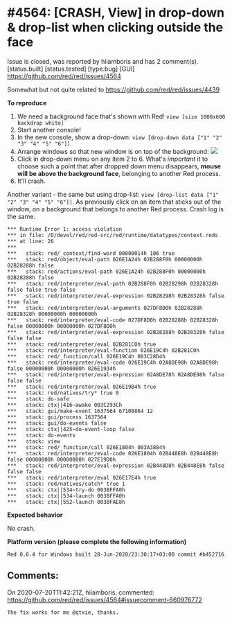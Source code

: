 
#4564: [CRASH, View] in drop-down & drop-list when clicking outside the face
================================================================================
Issue is closed, was reported by hiiamboris and has 2 comment(s).
[status.built] [status.tested] [type.bug] [GUI]
<https://github.com/red/red/issues/4564>

Somewhat but not quite related to https://github.com/red/red/issues/4439

**To reproduce**

1. We need a background face that's shown with Red!
`view [size 1000x600 backdrop white]`
2. Start another console!
3. In the new console, show a drop-down:
`view [drop-down data ["1" "2" "3" "4" "5" "6"]]`
4. Arrange windows so that new window is on top of the background:
![](https://i.gyazo.com/db696ccb771e6ff23f16168ac7f4f9ef.png)
5. Click in drop-down menu on any item 2 to 6. What's *important* it to choose such a point that after dropped down menu disappears, **mouse will be above the background face**, belonging to another Red process.
6. It'll crash.

Another variant - the same but using drop-list: `view [drop-list data ["1" "2" "3" "4" "5" "6"]]`. As previously click on an item that sticks out of the window, on a background that belongs to another Red process. Crash log is the same.

```
*** Runtime Error 1: access violation                                                                    
*** in file: /D/devel/red/red-src/red/runtime/datatypes/context.reds                                     
*** at line: 26                                                                                          
***                                                                                                      
***   stack: red/_context/find-word 00000014h 106 true                                                   
***   stack: red/object/eval-path 026E1A24h 02B288F0h 00000000h 02B28288h false                          
***   stack: red/actions/eval-path 026E1A24h 02B288F0h 00000000h 02B28288h false                         
***   stack: red/interpreter/eval-path 02B288F0h 02B28298h 02B28328h false false true false              
***   stack: red/interpreter/eval-expression 02B28298h 02B28328h false true false                        
***   stack: red/interpreter/eval-arguments 027DF8D0h 02B28288h 02B28328h 00000000h 00000000h            
***   stack: red/interpreter/eval-code 027DF8D0h 02B28288h 02B28328h false 00000000h 00000000h 027DF8D0h 
***   stack: red/interpreter/eval-expression 02B28288h 02B28328h false false false                       
***   stack: red/interpreter/eval 02B281C0h true                                                         
***   stack: red/interpreter/eval-function 026E19C4h 02B281C0h                                           
***   stack: red/_function/call 026E19C4h 003C28D4h                                                      
***   stack: red/interpreter/eval-code 026E19C4h 02A8DE98h 02A8DE98h false 00000000h 00000000h 026E1934h 
***   stack: red/interpreter/eval-expression 02A8DE78h 02A8DE98h false false false                       
***   stack: red/interpreter/eval 026E19B4h true                                                         
***   stack: red/natives/try* true 0                                                                     
***   stack: do-safe                                                                                     
***   stack: ctx||416~awake 003C293Ch                                                                    
***   stack: gui/make-event 1637564 67108864 12                                                          
***   stack: gui/process 1637564                                                                         
***   stack: gui/do-events false                                                                         
***   stack: ctx||425~do-event-loop false                                                                
***   stack: do-events                                                                                   
***   stack: view                                                                                        
***   stack: red/_function/call 026E1804h 003A3884h                                                      
***   stack: red/interpreter/eval-code 026E1804h 02B448E8h 02B448E8h false 00000000h 00000000h 027E19D0h 
***   stack: red/interpreter/eval-expression 02B448D8h 02B448E8h false false false                       
***   stack: red/interpreter/eval 026E17E4h true                                                         
***   stack: red/natives/catch* true 1                                                                   
***   stack: ctx||534~try-do 003BFFA0h                                                                   
***   stack: ctx||534~launch 003BFFA0h                                                                   
***   stack: ctx||552~launch 003BFAE8h                                                                   
```

**Expected behavior**

No crash.

**Platform version (please complete the following information)**
```
Red 0.6.4 for Windows built 28-Jun-2020/23:30:17+03:00 commit #b452716
```



Comments:
--------------------------------------------------------------------------------

On 2020-07-20T11:42:21Z, hiiamboris, commented:
<https://github.com/red/red/issues/4564#issuecomment-660976772>

    The fix works for me @qtxie, thanks.

